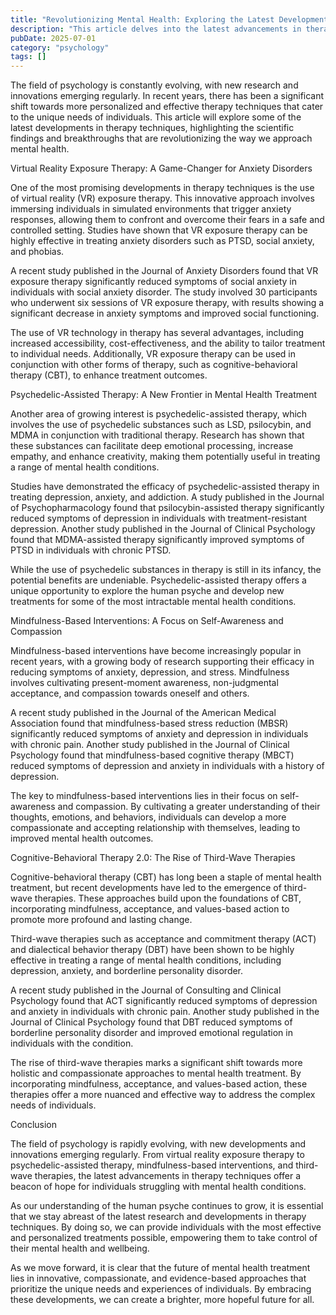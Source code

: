 ```yaml
---
title: "Revolutionizing Mental Health: Exploring the Latest Developments in Therapy Techniques"
description: "This article delves into the latest advancements in therapy techniques, highlighting recent scientific findings and innovations that are transforming the field of mental health. From virtual reality exposure therapy to the emergence of psychedelic-assisted therapy, we explore the cutting-edge approaches that are redefining the way we approach mental wellness."
pubDate: 2025-07-01
category: "psychology"
tags: []
---
```


The field of psychology is constantly evolving, with new research and innovations emerging regularly. In recent years, there has been a significant shift towards more personalized and effective therapy techniques that cater to the unique needs of individuals. This article will explore some of the latest developments in therapy techniques, highlighting the scientific findings and breakthroughs that are revolutionizing the way we approach mental health.

Virtual Reality Exposure Therapy: A Game-Changer for Anxiety Disorders

One of the most promising developments in therapy techniques is the use of virtual reality (VR) exposure therapy. This innovative approach involves immersing individuals in simulated environments that trigger anxiety responses, allowing them to confront and overcome their fears in a safe and controlled setting. Studies have shown that VR exposure therapy can be highly effective in treating anxiety disorders such as PTSD, social anxiety, and phobias.

A recent study published in the Journal of Anxiety Disorders found that VR exposure therapy significantly reduced symptoms of social anxiety in individuals with social anxiety disorder. The study involved 30 participants who underwent six sessions of VR exposure therapy, with results showing a significant decrease in anxiety symptoms and improved social functioning.

The use of VR technology in therapy has several advantages, including increased accessibility, cost-effectiveness, and the ability to tailor treatment to individual needs. Additionally, VR exposure therapy can be used in conjunction with other forms of therapy, such as cognitive-behavioral therapy (CBT), to enhance treatment outcomes.

Psychedelic-Assisted Therapy: A New Frontier in Mental Health Treatment

Another area of growing interest is psychedelic-assisted therapy, which involves the use of psychedelic substances such as LSD, psilocybin, and MDMA in conjunction with traditional therapy. Research has shown that these substances can facilitate deep emotional processing, increase empathy, and enhance creativity, making them potentially useful in treating a range of mental health conditions.

Studies have demonstrated the efficacy of psychedelic-assisted therapy in treating depression, anxiety, and addiction. A study published in the Journal of Psychopharmacology found that psilocybin-assisted therapy significantly reduced symptoms of depression in individuals with treatment-resistant depression. Another study published in the Journal of Clinical Psychology found that MDMA-assisted therapy significantly improved symptoms of PTSD in individuals with chronic PTSD.

While the use of psychedelic substances in therapy is still in its infancy, the potential benefits are undeniable. Psychedelic-assisted therapy offers a unique opportunity to explore the human psyche and develop new treatments for some of the most intractable mental health conditions.

Mindfulness-Based Interventions: A Focus on Self-Awareness and Compassion

Mindfulness-based interventions have become increasingly popular in recent years, with a growing body of research supporting their efficacy in reducing symptoms of anxiety, depression, and stress. Mindfulness involves cultivating present-moment awareness, non-judgmental acceptance, and compassion towards oneself and others.

A recent study published in the Journal of the American Medical Association found that mindfulness-based stress reduction (MBSR) significantly reduced symptoms of anxiety and depression in individuals with chronic pain. Another study published in the Journal of Clinical Psychology found that mindfulness-based cognitive therapy (MBCT) reduced symptoms of depression and anxiety in individuals with a history of depression.

The key to mindfulness-based interventions lies in their focus on self-awareness and compassion. By cultivating a greater understanding of their thoughts, emotions, and behaviors, individuals can develop a more compassionate and accepting relationship with themselves, leading to improved mental health outcomes.

Cognitive-Behavioral Therapy 2.0: The Rise of Third-Wave Therapies

Cognitive-behavioral therapy (CBT) has long been a staple of mental health treatment, but recent developments have led to the emergence of third-wave therapies. These approaches build upon the foundations of CBT, incorporating mindfulness, acceptance, and values-based action to promote more profound and lasting change.

Third-wave therapies such as acceptance and commitment therapy (ACT) and dialectical behavior therapy (DBT) have been shown to be highly effective in treating a range of mental health conditions, including depression, anxiety, and borderline personality disorder.

A recent study published in the Journal of Consulting and Clinical Psychology found that ACT significantly reduced symptoms of depression and anxiety in individuals with chronic pain. Another study published in the Journal of Clinical Psychology found that DBT reduced symptoms of borderline personality disorder and improved emotional regulation in individuals with the condition.

The rise of third-wave therapies marks a significant shift towards more holistic and compassionate approaches to mental health treatment. By incorporating mindfulness, acceptance, and values-based action, these therapies offer a more nuanced and effective way to address the complex needs of individuals.

Conclusion

The field of psychology is rapidly evolving, with new developments and innovations emerging regularly. From virtual reality exposure therapy to psychedelic-assisted therapy, mindfulness-based interventions, and third-wave therapies, the latest advancements in therapy techniques offer a beacon of hope for individuals struggling with mental health conditions.

As our understanding of the human psyche continues to grow, it is essential that we stay abreast of the latest research and developments in therapy techniques. By doing so, we can provide individuals with the most effective and personalized treatments possible, empowering them to take control of their mental health and wellbeing.

As we move forward, it is clear that the future of mental health treatment lies in innovative, compassionate, and evidence-based approaches that prioritize the unique needs and experiences of individuals. By embracing these developments, we can create a brighter, more hopeful future for all.